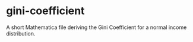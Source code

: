 # gini-coefficient
A short Mathematica file deriving the Gini Coefficient for a normal income distribution.
